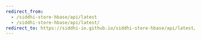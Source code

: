 ```yaml
---
redirect_from:
  - /siddhi-store-hbase/api/latest
  - /siddhi-store-hbase/api/latest/
redirect_to: https://siddhi-io.github.io/siddhi-store-hbase/api/latest/
---
```

